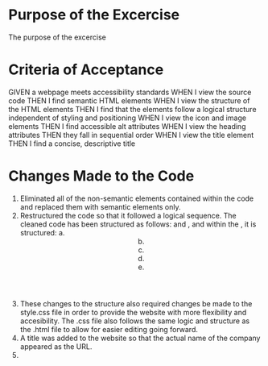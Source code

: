 # Purpose of the Excercise

The purpose of the excercise


# Criteria of Acceptance

GIVEN a webpage meets accessibility standards
WHEN I view the source code
THEN I find semantic HTML elements
WHEN I view the structure of the HTML elements
THEN I find that the elements follow a logical structure independent of styling and positioning
WHEN I view the icon and image elements
THEN I find accessible alt attributes
WHEN I view the heading attributes
THEN they fall in sequential order
WHEN I view the title element
THEN I find a concise, descriptive title

# Changes Made to the Code

1.  Eliminated all of the non-semantic elements contained within the code and replaced them with semantic
    elements only.
2.  Restructured the code so that it followed a logical sequence. The cleaned code has been structured as
    follows: <head> and <body>, and within the <body>, it is structured:
    a. <header>
    b. <nav>
    c. <section>
    d. <aside>
    e. <footer>
3.  These changes to the structure also required changes be made to the style.css file in order to provide
    the website with more flexibility and accesibility. The .css file also follows the same logic and structure
    as the .html file to allow for easier editing going forward.
4.  A title was added to the website so that the actual name of the company appeared as the URL.
5.   



